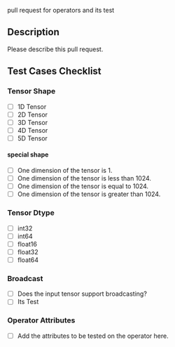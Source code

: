 pull request for operators and its test

## Description

Please describe this pull request.

## Test Cases Checklist

### Tensor Shape

- [ ] 1D Tensor
- [ ] 2D Tensor
- [ ] 3D Tensor
- [ ] 4D Tensor
- [ ] 5D Tensor

#### special shape

- [ ] One dimension of the tensor is 1.
- [ ] One dimension of the tensor is less than 1024.
- [ ] One dimension of the tensor is equal to 1024.
- [ ] One dimension of the tensor is greater than 1024.

### Tensor Dtype

- [ ] int32
- [ ] int64
- [ ] float16
- [ ] float32
- [ ] float64

### Broadcast

- [ ] Does the input tensor support broadcasting? 
- [ ] Its Test

### Operator Attributes

- [ ] Add the attributes to be tested on the operator here.
